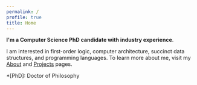 ```yaml
---
permalink: /
profile: true
title: Home
---
```


**I'm a Computer Science PhD candidate with industry experience**. 

I am interested in first-order logic, computer architecture, succinct data structures, and programming languages. To learn more about me, visit my [About]({{site.baseurl}}/about) and [Projects]({{site.baseurl}}/projects) pages.

*[PhD]: Doctor of Philosophy
